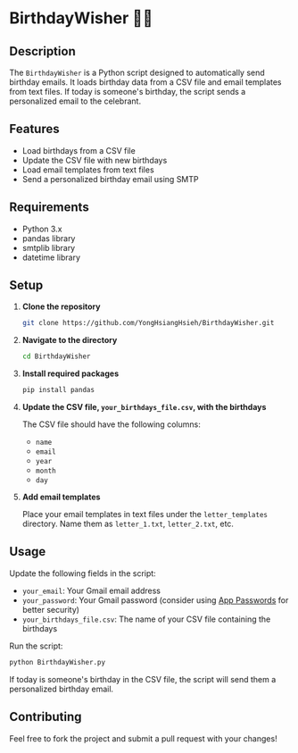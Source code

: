 # BirthdayWisher 🎂🎉

## Description

The `BirthdayWisher` is a Python script designed to automatically send birthday emails. It loads birthday data from a CSV file and email templates from text files. If today is someone's birthday, the script sends a personalized email to the celebrant.

## Features

- Load birthdays from a CSV file
- Update the CSV file with new birthdays
- Load email templates from text files
- Send a personalized birthday email using SMTP

## Requirements

- Python 3.x
- pandas library
- smtplib library
- datetime library

## Setup

1. **Clone the repository**
    ```bash
    git clone https://github.com/YongHsiangHsieh/BirthdayWisher.git
    ```

2. **Navigate to the directory**
    ```bash
    cd BirthdayWisher
    ```

3. **Install required packages**
    ```bash
    pip install pandas
    ```

4. **Update the CSV file, `your_birthdays_file.csv`, with the birthdays**

    The CSV file should have the following columns:
    - `name`
    - `email`
    - `year`
    - `month`
    - `day`

5. **Add email templates**

    Place your email templates in text files under the `letter_templates` directory. Name them as `letter_1.txt`, `letter_2.txt`, etc.

## Usage

Update the following fields in the script:

- `your_email`: Your Gmail email address
- `your_password`: Your Gmail password (consider using [App Passwords](https://support.google.com/accounts/answer/185833?hl=en) for better security)
- `your_birthdays_file.csv`: The name of your CSV file containing the birthdays

Run the script:

```bash
python BirthdayWisher.py
```

If today is someone's birthday in the CSV file, the script will send them a personalized birthday email.

## Contributing

Feel free to fork the project and submit a pull request with your changes!
